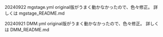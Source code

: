 20240922
mgstage.yml
original版がうまく動かなかったので、色々修正。
詳しくは mgstage_README.md


20240921
DMM.yml
original版がうまく動かなかったので、色々修正。
詳しくは DMM_README.md
